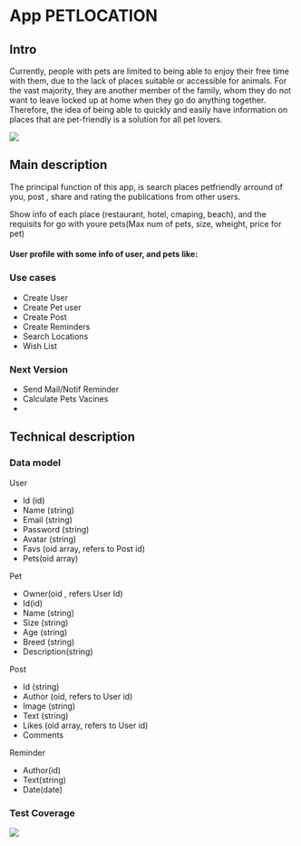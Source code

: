 # App PETLOCATION

## Intro

Currently, people with pets are limited to being able to enjoy their free time with them, due to the lack of places suitable or accessible for animals. For the vast majority, they are another member of the family, whom they do not want to leave locked up at home when they go do anything together. Therefore, the idea of ​​being able to quickly and easily have information on places that are pet-friendly is a solution for all pet lovers.

![](https://media0.giphy.com/media/Rdx8SHjHhiVUI/giphy.gif?cid=ecf05e477qw5uvph82zf1u1oft4wkt03gwal5ncc39ettbah&ep=v1_gifs_search&rid=giphy.gif&ct=g)

## Main description

The principal function of this app, is search places petfriendly arround of you, post , share and rating the publications from other users.

Show info of each place (restaurant, hotel, cmaping, beach), and the requisits for go with youre pets(Max num of pets, size, wheight, price for pet)

#### User profile with some info of user, and pets like:

### Use cases

-   Create User
-   Create Pet user
-   Create Post
-   Create Reminders
-   Search Locations
-   Wish List

### Next Version

-   Send Mail/Notif Reminder
-   Calculate Pets Vacines
-

## Technical description

### Data model

User

-   Id (id)
-   Name (string)
-   Email (string)
-   Password (string)
-   Avatar (string)
-   Favs (oid array, refers to Post id)
-   Pets(oid array)

Pet

-   Owner(oid , refers User Id)
-   Id(id)
-   Name (string)
-   Size (string)
-   Age (string)
-   Breed (string)
-   Description(string)

Post

-   Id (string)
-   Author (oid, refers to User id)
-   Image (string)
-   Text (string)
-   Likes (oid array, refers to User id)
-   Comments

Reminder

-   Author(id)
-   Text(string)
-   Date(date)

### Test Coverage

![](https://imgur.com/DCtDwtd.png)

